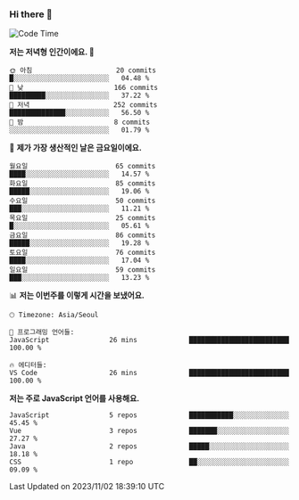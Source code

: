 ### Hi there 👋

<!--
**hi-aa/hi-aa** is a ✨ _special_ ✨ repository because its `README.md` (this file) appears on your GitHub profile.

Here are some ideas to get you started:

- 🔭 I’m currently working on ...
- 🌱 I’m currently learning ...
- 👯 I’m looking to collaborate on ...
- 🤔 I’m looking for help with ...
- 💬 Ask me about ...
- 📫 How to reach me: ...
- 😄 Pronouns: ...
- ⚡ Fun fact: ...
-->

<!--START_SECTION:waka-->
![Code Time](http://img.shields.io/badge/Code%20Time-27%20hrs%2028%20mins-blue)

**저는 저녁형 인간이에요. 🦉** 

```text
🌞 아침                     20 commits          █░░░░░░░░░░░░░░░░░░░░░░░░   04.48 % 
🌆 낮　                     166 commits         █████████░░░░░░░░░░░░░░░░   37.22 % 
🌃 저녁                     252 commits         ██████████████░░░░░░░░░░░   56.50 % 
🌙 밤　                     8 commits           ░░░░░░░░░░░░░░░░░░░░░░░░░   01.79 % 
```
📅 **제가 가장 생산적인 날은 금요일이에요.** 

```text
월요일                      65 commits          ████░░░░░░░░░░░░░░░░░░░░░   14.57 % 
화요일                      85 commits          █████░░░░░░░░░░░░░░░░░░░░   19.06 % 
수요일                      50 commits          ███░░░░░░░░░░░░░░░░░░░░░░   11.21 % 
목요일                      25 commits          █░░░░░░░░░░░░░░░░░░░░░░░░   05.61 % 
금요일                      86 commits          █████░░░░░░░░░░░░░░░░░░░░   19.28 % 
토요일                      76 commits          ████░░░░░░░░░░░░░░░░░░░░░   17.04 % 
일요일                      59 commits          ███░░░░░░░░░░░░░░░░░░░░░░   13.23 % 
```


📊 **저는 이번주를 이렇게 시간을 보냈어요.** 

```text
🕑︎ Timezone: Asia/Seoul

💬 프로그래밍 언어들: 
JavaScript               26 mins             █████████████████████████   100.00 % 

🔥 에디터들: 
VS Code                  26 mins             █████████████████████████   100.00 % 
```

**저는 주로 JavaScript 언어를 사용해요.** 

```text
JavaScript               5 repos             ███████████░░░░░░░░░░░░░░   45.45 % 
Vue                      3 repos             ███████░░░░░░░░░░░░░░░░░░   27.27 % 
Java                     2 repos             █████░░░░░░░░░░░░░░░░░░░░   18.18 % 
CSS                      1 repo              ██░░░░░░░░░░░░░░░░░░░░░░░   09.09 % 
```




 Last Updated on 2023/11/02 18:39:10 UTC
<!--END_SECTION:waka-->
